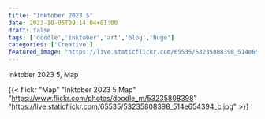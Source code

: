```yaml
---
title: "Inktober 2023 5"
date: 2023-10-05T09:14:04+01:00
draft: false
tags: ['doodle','inktober','art','blog','hugo']
categories: ['Creative']
featured_image: "https://live.staticflickr.com/65535/53235808398_514e654394_c.jpg"
---
```


Inktober 2023 5, Map


{{< flickr "Map"
           "Inktober 2023 5 Map"
           "https://www.flickr.com/photos/doodle_m/53235808398"
           "https://live.staticflickr.com/65535/53235808398_514e654394_c.jpg" >}}


